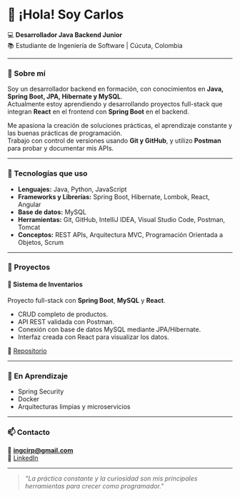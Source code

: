 # 👋 ¡Hola! Soy Carlos

💻 **Desarrollador Java Backend Junior**  
📚 Estudiante de Ingeniería de Software | Cúcuta, Colombia  

---

### 🚀 Sobre mí
Soy un desarrollador backend en formación, con conocimientos en **Java, Spring Boot, JPA, Hibernate y MySQL**.  
Actualmente estoy aprendiendo y desarrollando proyectos full-stack que integran **React** en el frontend con **Spring Boot** en el backend.  

Me apasiona la creación de soluciones prácticas, el aprendizaje constante y las buenas prácticas de programación.  
Trabajo con control de versiones usando **Git y GitHub**, y utilizo **Postman** para probar y documentar mis APIs.  

---

### 🧰 Tecnologías que uso
- **Lenguajes:** Java, Python, JavaScript  
- **Frameworks y Librerías:** Spring Boot, Hibernate, Lombok, React, Angular  
- **Base de datos:** MySQL  
- **Herramientas:** Git, GitHub, IntelliJ IDEA, Visual Studio Code, Postman, Tomcat  
- **Conceptos:** REST APIs, Arquitectura MVC, Programación Orientada a Objetos, Scrum  

---

### 📂 Proyectos
#### 🧮 Sistema de Inventarios
Proyecto full-stack con **Spring Boot**, **MySQL** y **React**.  
- CRUD completo de productos.  
- API REST validada con Postman.  
- Conexión con base de datos MySQL mediante JPA/Hibernate.  
- Interfaz creada con React para visualizar los datos.  

🔗 [Repositorio](https://github.com/carlosninacio/inventario-angular-spring/tree/main)

---

### 🌱 En Aprendizaje
- Spring Security  
- Docker  
- Arquitecturas limpias y microservicios  

---

### 📫 Contacto
📧 **ingcirp@gmail.com**  
🔗 [LinkedIn](https://www.linkedin.com/in/ingcirp)  

---

> _"La práctica constante y la curiosidad son mis principales herramientas para crecer como programador."_  
